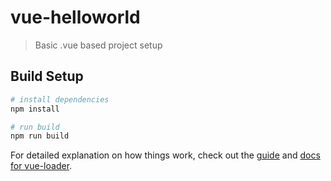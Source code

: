 # vue-helloworld

> Basic .vue based project setup

## Build Setup

``` bash
# install dependencies
npm install

# run build
npm run build
```

For detailed explanation on how things work, check out the [guide](http://vuejs-templates.github.io/webpack/) and [docs for vue-loader](http://vuejs.github.io/vue-loader).